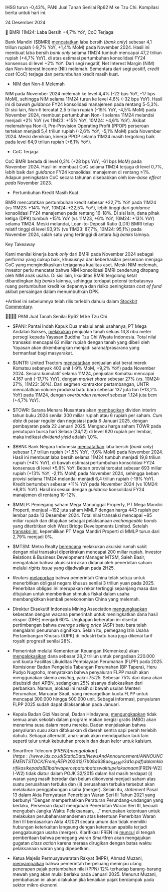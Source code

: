 IHSG turun -0,43%, PANI Jual Tanah Senilai Rp62 M ke Tzu Chi. Kompilasi berita untuk hari ini.

24 Desember 2024

🏦 BMRI 11M24: Laba Bersih +4,7% YoY, CoC Terjaga

Bank Mandiri ($BMRI) [mencatatkan](https://www.bankmandiri.co.id/documents/38265486/0/11+IR+November+2024+-+Format+New+SE+OJK-+Sent+%281%29.pdf/a6619772-503d-79c0-2f3a-6fb59472213c?t=1734682743757) laba bersih (_bank only_) sebesar 4,1 triliun rupiah (-9,7% YoY, +1,4% MoM) pada November 2024. Hasil ini membuat laba bersih _bank only_ selama 11M24 tumbuh mencapai 47,2 triliun rupiah (+4,7% YoY), di atas estimasi pertumbuhan konsolidasi FY24 konsensus di level +2% YoY. Dari segi negatif, Net Interest Margin (NIM) dan Non-Interest Income (NII) melemah. Sementara dari segi positif, _credit cost_ (CoC) terjaga dan pertumbuhan kredit masih kuat.

- NIM dan Non-II Melemah

NIM pada November 2024 melemah ke level 4,4% (-22 bps YoY, -17 bps MoM), sehingga NIM selama 11M24 turun ke level 4,6% (-32 bps YoY). Hasil ini di bawah _guidance_ FY24 konsolidasi manajemen pada rentang 5-5,3%. Di sisi lain, Non-II tercatat 2,5 triliun rupiah (-19% YoY, -4,5% MoM) pada November 2024, membuat pertumbuhan Non-II selama 11M24 melandai menjadi +2% YoY (vs 11M23: +15% YoY, 10M24: +4,6% YoY). Akibat melemahnya Non-II, Pre-Provision Operating Profit (PPOP) perseroan tertekan menjadi 5,4 triliun rupiah (-2,6% YoY, -5,1% MoM) pada November 2024. Meski demikian, kinerja PPOP selama 11M24 masih tergolong baik pada level 64,9 triliun rupiah (+6,1% YoY).

- CoC Terjaga

CoC BMRI berada di level 0,3% (+28 bps YoY, -61 bps MoM) pada November 2024. Hasil ini membuat CoC selama 11M24 terjaga di level 0,7%, lebih baik dari _guidance_ FY24 konsolidasi manajemen di rentang ≤1%. Adapun peningkatan CoC secara tahunan disebabkan oleh _low-base effect pada_ November 2023.

- Pertumbuhan Kredit Masih Kuat

BMRI mencatatkan pertumbuhan kredit sebesar +22,7% YoY pada 11M24 (vs 11M23: +14% YoY, 10M24: +22,5% YoY), lebih tinggi dari _guidance_ konsolidasi FY24 manajemen pada rentang 16-18%. Di sisi lain, dana pihak ketiga (DPK) tumbuh +15% YoY (vs 11M23, +6% YoY, 10M24: +13% YoY) selama 11M24. Meski melandai, Loan-to-Deposit Ratio (LDR) BMRI tetap relatif tinggi di level 93,9% (vs 11M23: 87,7%, 10M24: 95,1%) pada November 2024, salah satu yang tertinggi di antara _big banks_ lainnya.

Key Takeaway

Kami menilai kinerja _bank only_ dari BMRI pada November 2024 sebagai performa yang cukup baik, khususnya dari keberhasilan perseroan menjaga CoC yang mengindikasikan terjaganya kualitas aset. Meski NIM melemah, investor perlu mencatat bahwa NIM konsolidasi BMRI cenderung ditopang oleh NIM anak usaha. Di sisi lain, likuiditas BMRI tergolong ketat dibandingkan _big banks_ lainnya, sehingga terdapat potensi terbatasnya ruang pertumbuhan kredit ke depannya dan risiko peningkatan _cost of fund_ akibat persaingan dalam menumbuhkan DPK.

\*Artikel ini sebelumnya telah rilis terlebih dahulu dalam [Stockbit Commentary](https://stockbit.com/post/16836756).

👨‍👩‍👧‍👦 PANI Jual Tanah Senilai Rp62 M ke Tzu Chi

- $PANI: Pantai Indah Kapuk Dua melalui anak usahanya, PT Mega Andalan Sukses, [melakukan](https://www.idx.co.id/StaticData/NewsAndAnnouncement/ANNOUNCEMENTSTOCK/From_EREP/202412/23e00ca4ac_d09dd10d20.pdf) penjualan tanah seluas 13,8 ribu meter persegi kepada Yayasan Buddha Tzu Chi Wiyata Indonesia. Total nilai transaksi mencapai 62 miliar rupiah dengan tanah yang dibeli oleh Yayasan akan dikembangkan menjadi sarana/prasarana yang bermanfaat bagi masyarakat.
- $UNTR: United Tractors [mencatatkan](https://www.unitedtractors.com/wp-content/uploads/2024/01/UNTR-Monthly-Operational-Update-as-of-Nov-2024.pdf) penjualan alat berat merek Komatsu sebanyak 403 unit (\-9% MoM, +9,2% YoY) pada November 2024. Secara kumulatif selama 11M24, penjualan Komatsu mencapai 4.167 unit (\-17,7% YoY), dengan _market share_ sebesar 27% (vs. 10M24: 27%, 11M23: 30%). Dari segmen kontraktor pertambangan, UNTR mencatatkan volume produksi batu bara sebesar 137 juta ton (+13,2% YoY) pada 11M24, dengan _overburden removal_ sebesar 1.124 juta bcm (+4,7% YoY).
- $TOWR: Sarana Menara Nusantara akan [membagikan](https://www.idx.co.id/StaticData/NewsAndAnnouncement/ANNOUNCEMENTSTOCK/From_EREP/202412/e87f2932f6_bfb1e9cc38.pdf) dividen interim tahun buku 2024 senilai 300 miliar rupiah atau 6 rupiah per saham. _Cum date_ di pasar reguler dan negosiasi pada 6 Januari 2025, dengan pembayaran pada 22 Januari 2025. Mengacu harga saham TOWR pada penutupan bursa hari Selasa (24/12) di level 620 rupiah per lembar, maka indikasi _dividend yield_ adalah 1,0%.
- $BBNI: Bank Negara Indonesia [mencatatkan](https://www.bni.co.id/Portals/1/BNI/Perusahaan/HubunganInvestor/Docs/2024/LKP_BLN_2024-11_New-SEOJK9_ENG.pdf) laba bersih (_bank only_) sebesar 1,7 triliun rupiah (+1,5% YoY, -7,6% MoM) pada November 2024. Hasil ini membuat laba bersih selama 11M24 tumbuh menjadi 19,8 triliun rupiah (+4% YoY), di bawah estimasi pertumbuhan konsolidasi FY24 konsensus di level +5,8% YoY. Beban provisi tercatat sebesar 693 miliar rupiah (+13% YoY, -2,1% MoM) pada November 2024, sehingga beban provisi selama 11M24 melandai menjadi 6,4 triliun rupiah (-19% YoY). Kredit bertumbuh sebesar +11% YoY pada November 2024 (vs 10M24: +8,8% YoY). Hasil ini sesuai dengan _guidance_ konsolidasi FY24 manajemen di rentang 10-12%.
- $MMLP: Pemegang saham Mega Manunggal Property, PT Mega Mandiri Properti, menjual ~192 juta saham MMLP dengan harga 443 rupiah per lembar pada 13 Desember 2024. Total nilai transaksi mencapai ~85 miliar rupiah dan ditujukan sebagai pelaksanaan _exchangeable bonds_ yang diterbitkan oleh West Bridge Developments Limited. Setelah [transaksi ini](https://www.idx.co.id/StaticData/NewsAndAnnouncement/ANNOUNCEMENTSTOCK/From_EREP/202412/bf6966bb97_56a2906e51.pdf), kepemilikan PT Mega Mandiri Properti di MMLP turun dari 2,79% menjadi 0%.
- $MTSM: Metro Realty [berencana](https://epaper.kontan.co.id/player/harian/2024/12/24) melakukan akuisisi rumah sakit dengan nilai transaksi diperkirakan mencapai 200 miliar rupiah. Investor Relations & Business Development Manager MTSM, Saleh Basir, mengatakan bahwa akuisisi ini akan didanai oleh penerbitan saham melalui _rights issue_ yang dijadwalkan pada 2H25.

- _Reuters_ [melaporkan](https://www.reuters.com/world/china/china-plans-411-bln-special-treasury-bond-issuance-next-year-sources-say-2024-12-24/) bahwa pemerintah China telah setuju untuk menerbitkan obligasi negara khusus senilai 3 triliun yuan pada 2025. Penerbitan obligasi ini merupakan rekor tertinggi sepanjang masa dan ditujukan untuk memberikan stimulus fiskal dalam usaha membangkitkan kembali perekonomian China yang melemah.
- Direktur Eksekutif Indonesia Mining Association [mengungkapkan](https://epaper.kontan.co.id/player/harian/2024/12/24) keberatan dengan wacana pemerintah untuk meningkatkan dana hasil ekspor (DHE) menjadi 60%. Ungkapan keberatan ini disertai pertimbangan bahwa _average selling price_ (ASP) batu bara telah mengalami penurunan signifikan. Selain itu, pemegang Izin Usaha Pertambangan Khusus (IUPK) di industri batu bara juga dikenai tarif royalti progresif senilai 28%.
- Pemerintah melalui Kementerian Keuangan (Kemenkeu) akan [mengalokasikan](https://ekonomi.bisnis.com/read/20241224/45/1826629/pemerintah-guyur-rp282-triliun-untuk-220000-unit-kuota-flpp-tahun-depan) dana sebesar 28,2 triliun untuk pengadaan 220.000 unit kuota Fasilitas Likuiditas Pembiayaan Perumahan (FLPP) pada 2025. Komisioner Badan Pengelola Tabungan Perumahan (BP Tapera), Heru Pudyo Nugroho, menyatakan bahwa penyaluran FLPP masih akan menggunakan skema _existing_, yakni 75:25. Sebesar 75% dari dana akan disubsidi dari APBN, sedangkan 25% sisanya dialokasikan dari perbankan. Namun, alokasi ini masih di bawah usulan Menteri Perumahan, Maruarar Sirait, yang menargetkan kuota FLPP untuk mencapai 300.000 hingga 500.000 unit. Sebagai informasi, penyaluran FLPP 2025 sudah dapat dilaksanakan pada Januari.
- Kepala Badan Gizi Nasional, Dadan Hindayana, [mengungkapkan](https://www.cnnindonesia.com/ekonomi/20241224110201-92-1180570/telur-dan-kelor-disiapkan-jadi-pengganti-susu-di-makan-gratis-prabowo) tidak semua anak sekolah dalam program makan bergizi gratis (MBG) akan menerima susu dalam menu mereka. Dadan menjelaskan bahwa penyaluran susu akan difokuskan di daerah sentra sapi perah terlebih dahulu. Sebagai alternatif, anak-anak akan mendapatkan lauk lain seperti telur untuk kebutuhan protein dan daun kelor untuk kalsium.
- Smartfren Telecom ($FREN) [mengatakan](https://www.idx.co.id/StaticData/NewsAndAnnouncement/ANNOUNCEMENTSTOCK/From_EREP/202412/7b08a638ae_54619e3d1a.pdf) dalam klarifikasi kepada BEI bahwa percepatan batas waktu pelaksanaan [$FREN-W2](-W2) tidak diatur dalam POJK 32/2015 dalam hal masih terdapat (i) waran yang masih beredar dan belum dikonversi menjadi saham atas suatu perusahaan terbuka dan (ii) perusahaan terbuka tersebut akan melakukan penggabungan usaha (merger). Selain itu, _statement_ Pasal 13 dalam Akta Pernyataan Penerbitan Waran Seri III Tahun 2021 yang berbunyi "Dengan memperhatikan Peraturan Perundang-undangan yang berlaku, Perseroan dapat mengubah Penerbitan Waran Seri III, kecuali mengubah Jangka Waktu Pelaksanaan, ..." merupakan ketentuan untuk melakukan perubahan/amandemen atas ketentuan Penerbitan Waran Seri III berdasarkan Akta 4/2021 secara umum dan tidak memiliki hubungan keterkaitan langsung dengan ketentuan apabila terjadi penggabungan usaha (merger). Klarifikasi FREN ini [muncul](https://market.bisnis.com/read/20241220/192/1825913/merasa-rugi-pemegang-waran-smartfren-fren-bakal-ajukan-gugatan-class-action) di tengah pemberitaan bahwa pemegang waran Smartfren akan mengajukan gugatan _class action_ karena merasa dirugikan dengan batas waktu pelaksanaan waran yang dipepetkan.
- Ketua Majelis Permusyawaratan Rakyat (MPR), Ahmad Muzani, [menyampaikan](https://katadata.co.id/finansial/makro/676a19a95cb00/mpr-pemerintah-berpeluang-tinjau-ulang-ppn-12-jika-berdampak-ke-sektor-makro) bahwa pemerintah berpeluang meninjau ulang penerapan pajak pertambahan nilai (PPN) 12% terhadap barang-barang mewah yang akan mulai berlaku pada Januari 2025. Menurut Muzani, pembahasan ini akan dilakukan jika kenaikan pajak berdampak pada sektor mikro ekonomi.
